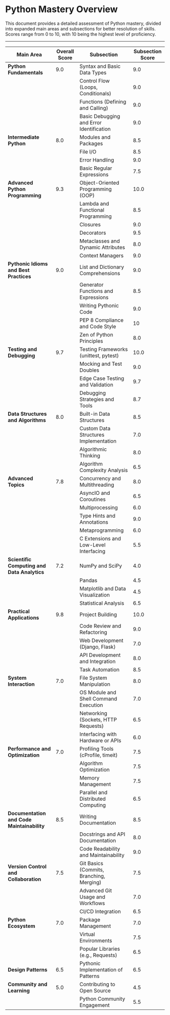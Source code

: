 # Python Mastery Overview

This document provides a detailed assessment of Python mastery, divided into expanded main areas and subsections for better resolution of skills. Scores range from 0 to 10, with 10 being the highest level of proficiency.

---

| **Main Area**                               | **Overall Score** | **Subsection**                           | **Subsection Score** |
|---------------------------------------------|-------------------|------------------------------------------|----------------------|
| **Python Fundamentals**                     | 9.0               | Syntax and Basic Data Types              | 9.0                  |
|                                             |                   | Control Flow (Loops, Conditionals)       | 9.0                  |
|                                             |                   | Functions (Defining and Calling)         | 9.0                  |
|                                             |                   | Basic Debugging and Error Identification | 9.0                  |
| **Intermediate Python**                     | 8.0               | Modules and Packages                     | 8.5                  |
|                                             |                   | File I/O                                 | 8.5                  |
|                                             |                   | Error Handling                           | 9.0                  |
|                                             |                   | Basic Regular Expressions                | 7.5                  |
| **Advanced Python Programming**             | 9.3               | Object-Oriented Programming (OOP)        | 10.0                 |
|                                             |                   | Lambda and Functional Programming        | 8.5                  |
|                                             |                   | Closures                                 | 9.0                  |
|                                             |                   | Decorators                               | 9.5                  |
|                                             |                   | Metaclasses and Dynamic Attributes       | 8.0                  |
|                                             |                   | Context Managers                         | 9.0                  |
| **Pythonic Idioms and Best Practices**      | 9.0               | List and Dictionary Comprehensions       | 9.0                  |
|                                             |                   | Generator Functions and Expressions      | 8.5                  |
|                                             |                   | Writing Pythonic Code                    | 9.0                  |
|                                             |                   | PEP 8 Compliance and Code Style          | 10                   |
|                                             |                   | Zen of Python Principles                 | 8.0                  |
| **Testing and Debugging**                   | 9.7               | Testing Frameworks (unittest, pytest)    | 10.0                 |
|                                             |                   | Mocking and Test Doubles                 | 9.0                  |
|                                             |                   | Edge Case Testing and Validation         | 9.7                  |
|                                             |                   | Debugging Strategies and Tools           | 8.7                  |
| **Data Structures and Algorithms**          | 8.0               | Built-in Data Structures                 | 8.5                  |
|                                             |                   | Custom Data Structures Implementation    | 7.0                  |
|                                             |                   | Algorithmic Thinking                     | 8.0                  |
|                                             |                   | Algorithm Complexity Analysis            | 6.5                  |
| **Advanced Topics**                         | 7.8               | Concurrency and Multithreading           | 8.0                  |
|                                             |                   | AsyncIO and Coroutines                   | 6.5                  |
|                                             |                   | Multiprocessing                          | 6.0                  |
|                                             |                   | Type Hints and Annotations               | 9.0                  |
|                                             |                   | Metaprogramming                          | 6.0                  |
|                                             |                   | C Extensions and Low-Level Interfacing   | 5.5                  |
| **Scientific Computing and Data Analytics** | 7.2               | NumPy and SciPy                          | 4.0                  |
|                                             |                   | Pandas                                   | 4.5                  |
|                                             |                   | Matplotlib and Data Visualization        | 4.5                  |
|                                             |                   | Statistical Analysis                     | 6.5                  |
| **Practical Applications**                  | 9.8               | Project Building                         | 10.0                 |
|                                             |                   | Code Review and Refactoring              | 9.0                  |
|                                             |                   | Web Development (Django, Flask)          | 7.0                  |
|                                             |                   | API Development and Integration          | 8.0                  |
|                                             |                   | Task Automation                          | 8.5                  |
| **System Interaction**                      | 7.0               | File System Manipulation                 | 8.0                  |
|                                             |                   | OS Module and Shell Command Execution    | 7.0                  |
|                                             |                   | Networking (Sockets, HTTP Requests)      | 6.5                  |
|                                             |                   | Interfacing with Hardware or APIs        | 6.0                  |
| **Performance and Optimization**            | 7.0               | Profiling Tools (cProfile, timeit)       | 7.5                  |
|                                             |                   | Algorithm Optimization                   | 7.5                  |
|                                             |                   | Memory Management                        | 7.5                  |
|                                             |                   | Parallel and Distributed Computing       | 6.5                  |
| **Documentation and Code Maintainability**  | 8.5               | Writing Documentation                    | 8.5                  |
|                                             |                   | Docstrings and API Documentation         | 8.0                  |
|                                             |                   | Code Readability and Maintainability     | 9.0                  |
| **Version Control and Collaboration**       | 7.5               | Git Basics (Commits, Branching, Merging) | 7.5                  |
|                                             |                   | Advanced Git Usage and Workflows         | 7.0                  |
|                                             |                   | CI/CD Integration                        | 6.5                  |
| **Python Ecosystem**                        | 7.0               | Package Management                       | 7.0                  |
|                                             |                   | Virtual Environments                     | 7.5                  |
|                                             |                   | Popular Libraries (e.g., Requests)       | 6.5                  |
| **Design Patterns**                         | 6.5               | Pythonic Implementation of Patterns      | 6.5                  |
| **Community and Learning**                  | 5.0               | Contributing to Open Source              | 4.5                  |
|                                             |                   | Python Community Engagement              | 5.5                  |
